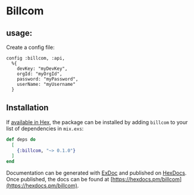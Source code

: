 # Billcom

## usage:

Create a config file:

```
config :billcom, :api,
  %{
    devKey: "myDevKey",
    orgId: "myOrgId",
    password: "myPassword",
    userName: "myUsername"
  }

```

## Installation

If [available in Hex](https://hex.pm/docs/publish), the package can be installed
by adding `billcom` to your list of dependencies in `mix.exs`:

```elixir
def deps do
  [
    {:billcom, "~> 0.1.0"}
  ]
end
```

Documentation can be generated with [ExDoc](https://github.com/elixir-lang/ex_doc)
and published on [HexDocs](https://hexdocs.pm). Once published, the docs can
be found at [https://hexdocs.pm/billcom](https://hexdocs.pm/billcom).

